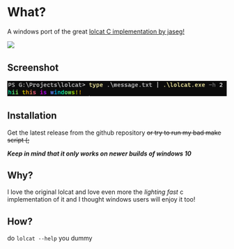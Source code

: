 # What?
A windows port of the great [lolcat C implementation by jaseg!](https://github.com/jaseg/lolcat)

![](https://raw.githubusercontent.com/jaseg/lolcat/master/LOLCat-Rainbow.jpg)

## Screenshot

![](https://github.com/konata-chan404/lolcat/blob/master/screenshot.png?raw=true)


## Installation

Get the latest release from the github repository ~~or try to run my bad make script (;~~

***Keep in mind that it only works on newer builds of windows 10***

## Why?

I love the original lolcat and love even more the *lighting fast* c implementation of it and I thought windows users will enjoy it too!

## How?
do `lolcat --help` you dummy
